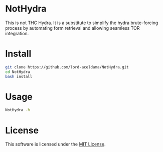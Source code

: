 # NotHydra
This is not THC Hydra. It is a substitute to simplify the hydra brute-forcing process by
automating form retrieval and allowing seamless TOR integration.

# Install
```sh
git clone https://github.com/lord-aceldama/NotHydra.git
cd NotHydra
bash install
```

# Usage
```sh
NotHydra -h
```

# License 
This software is licensed under the [MIT License](LICENSE.txt).